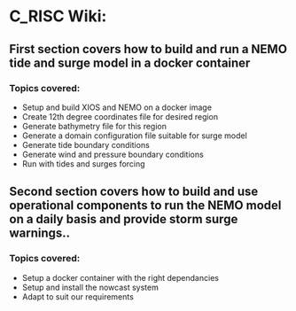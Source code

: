 # C_RISC Wiki:

## First section covers how to build and run a NEMO tide and surge model in a docker container

### Topics covered:

* Setup and build XIOS and NEMO on a docker image
* Create 12th degree coordinates file for desired region
* Generate bathymetry file for this region
* Generate a domain configuration file suitable for surge model
* Generate tide boundary conditions
* Generate wind and pressure boundary conditions
* Run with tides and surges forcing

## Second section covers how to build and use operational components to run the NEMO model on a daily basis and provide storm surge warnings..

### Topics covered:
* Setup a docker container with the right dependancies
* Setup and install the nowcast system
* Adapt to suit our requirements